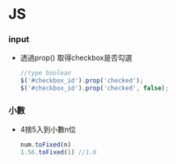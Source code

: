 # JS

### input
- 透過prop() 取得checkbox是否勾選
  ```js
  //type boolean
  $('#checkbox_id').prop('checked');
  $('#checkbox_id').prop('checked', false);
  ```

### 小數
- 4捨5入到小數n位
  ```js
  num.toFixed(n)
  1.56.toFixed(1) //1.6
  ```
